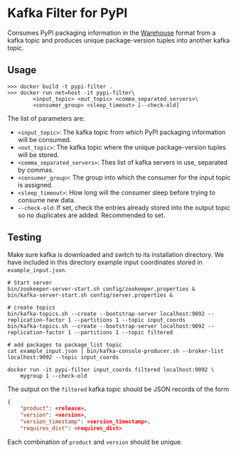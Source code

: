 Kafka Filter for PyPI
=====================

Consumes PyPI packaging information in the
[Warehouse](https://warehouse.readthedocs.io/) format from a kafka topic
and produces unique package-version tuples into another kafka topic.

Usage
-----

```
>>> docker build -t pypi-filter .
>>> docker run net=host -it pypi-filter\
        <input_topic> <out_topic> <comma_separated_servers>\
        <consumer_group> <sleep_timeout> [--check-old]
```

The list of parameters are:

- `<input_topic>`: The kafka topic from which PyPI packaging information will
  be consumed.
- `<out_topic>`: The kafka topic where the unique package-version tuples will
  be stored.
- `<comma_separated_servers>`: Thes list of kafka servers in use, separated by
  commas.
- `<consumer_group>`: The group into which the consumer for the input topic is
  assigned.
- `<sleep_timeout>`: How long will the consumer sleep before trying to consume
  new data.
- `--check-old`: If set, check the entries already stored into the output topic
  so no duplicates are added. Recommended to set.

Testing
-------

Make sure kafka is downloaded and switch to its installation directory.
We have included in this directory example input coordinates stored in
`example_input.json`.

```
# Start server
bin/zookeeper-server-start.sh config/zookeeper.properties &
bin/kafka-server-start.sh config/server.properties &

# create topics
bin/kafka-topics.sh --create --bootstrap-server localhost:9092 --replication-factor 1 --partitions 1 --topic input_coords
bin/kafka-topics.sh --create --bootstrap-server localhost:9092 --replication-factor 1 --partitions 1 --topic filtered

# add packages to package_list topic
cat example_input.json | bin/kafka-console-producer.sh --broker-list localhost:9092 --topic input_coords

docker run -it pypi-filter input_coords filtered localhost:9092 \
    mygroup 1 --check-old
```

The output on the `filtered` kafka topic should be JSON records of the form
```json
{
    "product": <release>,
    "version": <version>,
    "version_timestamp": <version_timestamp>,
    "requires_dist": <requires_dist>
```

Each combination of `product` and `version` should be unique.
